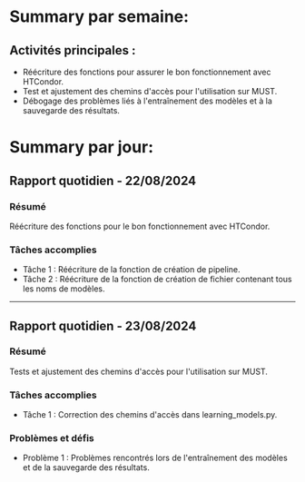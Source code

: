 # Summary par semaine: 
## Activités principales :
- Réécriture des fonctions pour assurer le bon fonctionnement avec HTCondor.
- Test et ajustement des chemins d'accès pour l'utilisation sur MUST.
- Débogage des problèmes liés à l'entraînement des modèles et à la sauvegarde des résultats.

# Summary par jour: 

## Rapport quotidien - 22/08/2024

### Résumé
Réécriture des fonctions pour le bon fonctionnement avec HTCondor.

### Tâches accomplies
- Tâche 1 : Réécriture de la fonction de création de pipeline.
- Tâche 2 : Réécriture de la fonction de création de fichier contenant tous les noms de modèles.

---

## Rapport quotidien - 23/08/2024

### Résumé
Tests et ajustement des chemins d'accès pour l'utilisation sur MUST.

### Tâches accomplies
- Tâche 1 : Correction des chemins d'accès dans learning_models.py.

### Problèmes et défis
- Problème 1 : Problèmes rencontrés lors de l'entraînement des modèles et de la sauvegarde des résultats.
